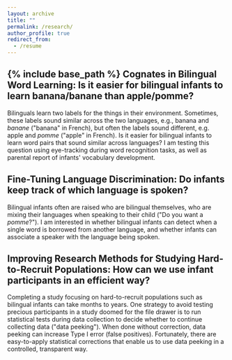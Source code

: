 ```yaml
---
layout: archive
title: ""
permalink: /research/
author_profile: true
redirect_from:
  - /resume
---
```

{% include base_path %}
Cognates in Bilingual Word Learning: Is it easier for bilingual infants to learn banana/banane than apple/pomme?
-----
Bilinguals learn two labels for the things in their environment. Sometimes, these labels sound similar across the two languages, e.g., banana and *banane* ("banana" in French), but often the labels sound different, e.g. apple and *pomme* ("apple" in French). Is it easier for bilingual infants to learn word pairs that sound similar across languages? I am testing this question using eye-tracking during word recognition tasks, as well as parental report of infants' vocabulary development.

Fine-Tuning Language Discrimination: Do infants keep track of which language is spoken?
-----
Bilingual infants often are raised who are bilingual themselves, who are mixing their languages when speaking to their child ("Do you want a *pomme*?"). I am interested in whether bilingual infants can detect when a single word is borrowed from another language, and whether infants can associate a speaker with the language being spoken.

Improving Research Methods for Studying Hard-to-Recruit Populations: How can we use infant participants in an efficient way?
-----
Completing a study focusing on hard-to-recruit populations such as bilingual infants can take months to years. One strategy to avoid testing precious participants in a study doomed for the file drawer is to run statistical tests during data collection to decide whether to continue collecting data ("data peeking"). When done without correction, data peeking can increase Type I error (false positives). Fortunately, there are easy-to-apply statistical corrections that enable us to use data peeking in a controlled, transparent way.
